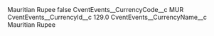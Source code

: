 <?xml version="1.0" encoding="UTF-8"?>
<CustomMetadata xmlns="http://soap.sforce.com/2006/04/metadata" xmlns:xsi="http://www.w3.org/2001/XMLSchema-instance" xmlns:xsd="http://www.w3.org/2001/XMLSchema">
    <label>Mauritian Rupee</label>
    <protected>false</protected>
    <values>
        <field>CventEvents__CurrencyCode__c</field>
        <value xsi:type="xsd:string">MUR</value>
    </values>
    <values>
        <field>CventEvents__CurrencyId__c</field>
        <value xsi:type="xsd:double">129.0</value>
    </values>
    <values>
        <field>CventEvents__CurrencyName__c</field>
        <value xsi:type="xsd:string">Mauritian Rupee</value>
    </values>
</CustomMetadata>
